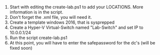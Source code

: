 1. Start with editing the create-lab.ps1 to add your LOCATIONS. More information is in the script.
2. Don't forget the .xml file, you will need it.
3. Create a template windows 2016, that is sysprepped
4. Create a Hyper-V Virtual-Switch named "Lab-Switch" and set IP to 10.0.0.1/24
5. Run the script create-lab.ps1
6. At this point, you will have to enter the safepassword for the dc's (will be fixed soon)

